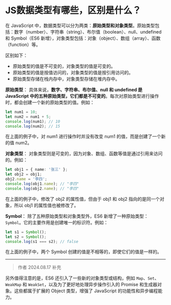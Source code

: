 # JS数据类型有哪些，区别是什么？

在 JavaScript 中，数据类型可以分为两类：**原始类型和对象类型**。原始类型包括：数字（number）、字符串（string）、布尔值（boolean）、null、undefined 和 Symbol（ES6 新增），对象类型包括：对象（object）、数组（array）、函数（function）等。

区别如下：

- 原始类型的值是不可变的，对象类型的值是可变的。
- 原始类型的值是按值访问的，对象类型的值是按引用访问的。 
- 原始类型存储在栈内存中，对象类型存储在堆内存中。


**原始类型**：
具体来说，**数字、字符串、布尔值、null 和 undefined 是 JavaScript 中的五种原始类型，它们都是不可变的**。每次对原始类型进行操作时，都会创建一个新的原始类型的值。例如：
```js
let num1 = 10;
let num2 = num1 + 5;
console.log(num1); // 10
console.log(num2); // 15
```

在上面的例子中，对 num1 进行操作时并没有改变 num1 的值，而是创建了一个新的值 num2。


**对象类型**：
对象类型则是可变的，因为对象、数组、函数等值是通过引用来访问的。例如：

```ts
let obj1 = { name: '张三' };
let obj2 = obj1;
obj2.name = '李四';
console.log(obj1.name); // "李四"
console.log(obj2.name); // "李四"
```
在上面的例子中，修改了 obj2 的属性值，但由于 obj1 和 obj2 指向的是同一个对象，所以 obj1 的属性值也被修改了。


**Symbol**：
除了五种原始类型和对象类型外，ES6 新增了一种原始类型：`Symbol`。它的主要作用是创建唯一的标识符。例如：
```js
let s1 = Symbol();
let s2 = Symbol();
console.log(s1 === s2); // false
```
在上面的例子中，两个 Symbol 创建的值是不相等的，即使它们的值是一样的。


------
> 作者 2024.08.17 补充

另外值得注意的是，ES6 还引入了一些新的对象类型或结构，例如 `Map`、`Set`、`WeakMap` 和 `WeakSet`，以及为了更好地处理异步操作引入的 Promise 和生成器对象。这些都属于扩展的 Object 类型，增强了 JavaScript 的功能性和异步编程能力。